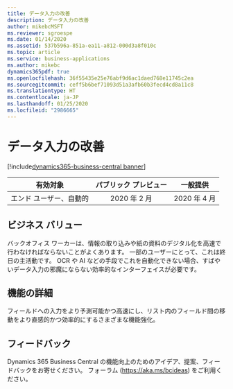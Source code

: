 ```yaml
---
title: データ入力の改善
description: データ入力の改善
author: mikebcMSFT
ms.reviewer: sgroespe
ms.date: 01/14/2020
ms.assetid: 537b596a-851a-ea11-a812-000d3a8f010c
ms.topic: article
ms.service: business-applications
ms.author: mikebc
dynamics365pdf: true
ms.openlocfilehash: 36f55435e25e76abf9d6ac1daed768e11745c2ea
ms.sourcegitcommit: ceff5b6bef71093d51a3afb60b3fecd4cd8a11c8
ms.translationtype: HT
ms.contentlocale: ja-JP
ms.lasthandoff: 01/25/2020
ms.locfileid: "2986665"
---
```

# <a name="improvements-to-data-entry"></a>データ入力の改善
[!include[dynamics365-business-central banner](../includes/dynamics365-business-central.md)]

| 有効対象    |  パブリック プレビュー | 一般提供 | 
| ---------- | :----------: |:----------: |
|エンド ユーザー、自動的|2020 年 2 月| 2020 年 4 月|


## <a name="business-value"></a>ビジネス バリュー
<!-- bv start -->
バックオフィス ワーカーは、情報の取り込みや紙の資料のデジタル化を高速で行わなければならないことがよくあります。 一部のユーザーにとって、これは終日の主活動です。 OCR や AI などの手段でこれを自動化できない場合、すばやいデータ入力の邪魔にならない効率的なインターフェイスが必要です。
<!-- bv end -->



## <a name="feature-details"></a>機能の詳細
<!--feature detail start -->
フィールドへの入力をより予測可能かつ高速にし、リスト内のフィールド間の移動をより直感的かつ効率的にするさまざまな機能強化。
<!--feature detail end -->






## <a name="tell-us-what-you-think"></a>フィードバック
Dynamics 365 Business Central の機能向上のためのアイデア、提案、フィードバックをお寄せください。 フォーラム (https://aka.ms/bcideas) をご利用ください。




